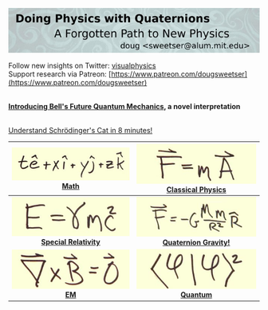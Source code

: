 ![Physics with Quaternions](images/Index/banner.jpg)

Follow new insights on Twitter: [visualphysics](https://twitter.com/visualphysics)
<br>Support research via Patreon: [https://www.patreon.com/dougsweetser](https://www.patreon.com/dougsweetser)

<br>**[Introducing Bell's Future Quantum Mechanics](QM/BellsFuture.md), a novel interpretation**

<br>[Understand Schrödinger's Cat in 8 minutes!](https://bit.ly/schrödinger_cat_post_12)

| [![](images/Index/txyz.jpg) <br/> <font class="fa-2x"> Math </font>](Math/math.md) | [![Force equals mass times acceleration](images/Index/fma.jpg) <br/> <font class="fa-2x"> Classical Physics </font>](Classical_physics/classical_physics.md) | 
| :---:   | :--:      | 
| [![energy equals gamma m c squared](images/Index/egmc2.jpg) <br/> <font class="fa-2x">**Special Relativity**</font>](SR/special_relativity.md) | [![F equals minus G M m over R squared](images/Index/fgmmr2.jpg) <br/> <font class="fa-2x"> **Quaternion Gravity!** </font>](Gravity/gravity.md) | 
| [![The curl of the B field is zero](images/Index/curl_B.jpg) <br/> <font class="fa-2x">**EM**</font>](EM/em.md) | [![The norm of the wave function phi](images/Index/phi2.jpg) <br/> <font class="fa-2x">**Quantum**</font>](QM/qm.md)|


